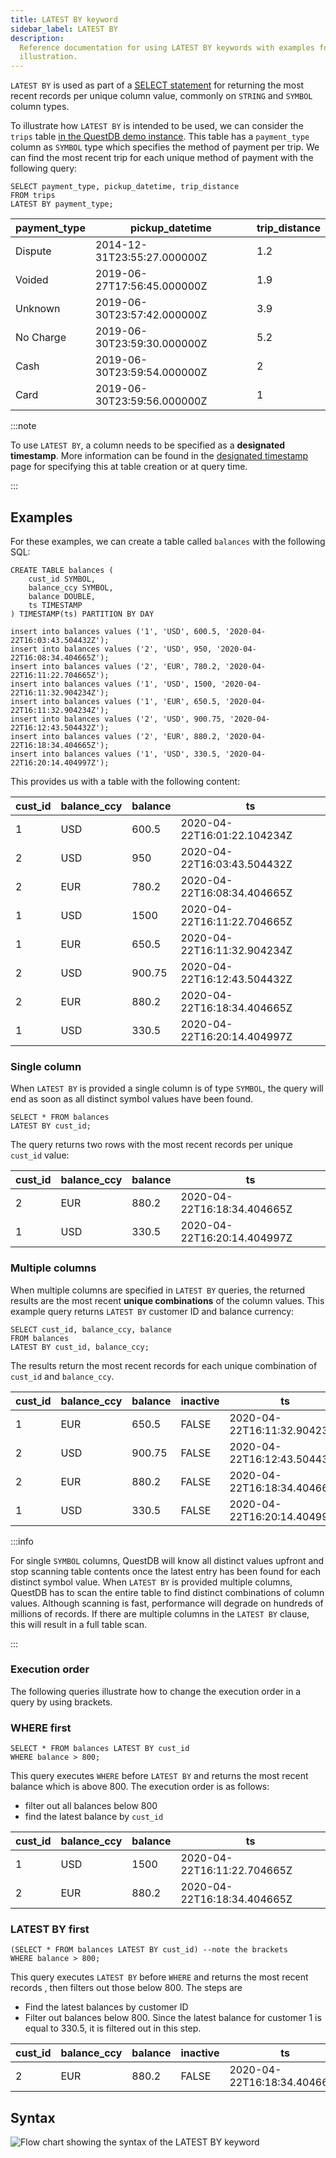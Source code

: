 ```yaml
---
title: LATEST BY keyword
sidebar_label: LATEST BY
description:
  Reference documentation for using LATEST BY keywords with examples for
  illustration.
---
```


`LATEST BY` is used as part of a [SELECT statement](/docs/reference/sql/select/)
for returning the most recent records per unique column value, commonly on
`STRING` and `SYMBOL` column types.

To illustrate how `LATEST BY` is intended to be used, we can consider the
`trips` table [in the QuestDB demo instance](https://demo.questdb.io/). This
table has a `payment_type` column as `SYMBOL` type which specifies the method of
payment per trip. We can find the most recent trip for each unique method of
payment with the following query:

```questdb-sql
SELECT payment_type, pickup_datetime, trip_distance
FROM trips
LATEST BY payment_type;
```

| payment_type | pickup_datetime             | trip_distance |
| ------------ | --------------------------- | ------------- |
| Dispute      | 2014-12-31T23:55:27.000000Z | 1.2           |
| Voided       | 2019-06-27T17:56:45.000000Z | 1.9           |
| Unknown      | 2019-06-30T23:57:42.000000Z | 3.9           |
| No Charge    | 2019-06-30T23:59:30.000000Z | 5.2           |
| Cash         | 2019-06-30T23:59:54.000000Z | 2             |
| Card         | 2019-06-30T23:59:56.000000Z | 1             |

:::note

To use `LATEST BY`, a column needs to be specified as a **designated
timestamp**. More information can be found in the
[designated timestamp](/docs/concept/designated-timestamp/) page for specifying
this at table creation or at query time.

:::

## Examples

For these examples, we can create a table called `balances` with the following
SQL:

```questdb-sql
CREATE TABLE balances (
    cust_id SYMBOL,
    balance_ccy SYMBOL,
    balance DOUBLE,
    ts TIMESTAMP
) TIMESTAMP(ts) PARTITION BY DAY

insert into balances values ('1', 'USD', 600.5, '2020-04-22T16:03:43.504432Z');
insert into balances values ('2', 'USD', 950, '2020-04-22T16:08:34.404665Z');
insert into balances values ('2', 'EUR', 780.2, '2020-04-22T16:11:22.704665Z');
insert into balances values ('1', 'USD', 1500, '2020-04-22T16:11:32.904234Z');
insert into balances values ('1', 'EUR', 650.5, '2020-04-22T16:11:32.904234Z');
insert into balances values ('2', 'USD', 900.75, '2020-04-22T16:12:43.504432Z');
insert into balances values ('2', 'EUR', 880.2, '2020-04-22T16:18:34.404665Z');
insert into balances values ('1', 'USD', 330.5, '2020-04-22T16:20:14.404997Z');
```

This provides us with a table with the following content:

| cust_id | balance_ccy | balance | ts                          |
| ------- | ----------- | ------- | --------------------------- |
| 1       | USD         | 600.5   | 2020-04-22T16:01:22.104234Z |
| 2       | USD         | 950     | 2020-04-22T16:03:43.504432Z |
| 2       | EUR         | 780.2   | 2020-04-22T16:08:34.404665Z |
| 1       | USD         | 1500    | 2020-04-22T16:11:22.704665Z |
| 1       | EUR         | 650.5   | 2020-04-22T16:11:32.904234Z |
| 2       | USD         | 900.75  | 2020-04-22T16:12:43.504432Z |
| 2       | EUR         | 880.2   | 2020-04-22T16:18:34.404665Z |
| 1       | USD         | 330.5   | 2020-04-22T16:20:14.404997Z |

### Single column

When `LATEST BY` is provided a single column is of type `SYMBOL`, the query will
end as soon as all distinct symbol values have been found.

```questdb-sql title="Latest records by customer ID"
SELECT * FROM balances
LATEST BY cust_id;
```

The query returns two rows with the most recent records per unique `cust_id`
value:

| cust_id | balance_ccy | balance | ts                          |
| ------- | ----------- | ------- | --------------------------- |
| 2       | EUR         | 880.2   | 2020-04-22T16:18:34.404665Z |
| 1       | USD         | 330.5   | 2020-04-22T16:20:14.404997Z |

### Multiple columns

When multiple columns are specified in `LATEST BY` queries, the returned results
are the most recent **unique combinations** of the column values. This example
query returns `LATEST BY` customer ID and balance currency:

```questdb-sql title="Latest balance by customer and currency"
SELECT cust_id, balance_ccy, balance
FROM balances
LATEST BY cust_id, balance_ccy;
```

The results return the most recent records for each unique combination of
`cust_id` and `balance_ccy`.

| cust_id | balance_ccy | balance | inactive | ts                          |
| ------- | ----------- | ------- | -------- | --------------------------- |
| 1       | EUR         | 650.5   | FALSE    | 2020-04-22T16:11:32.904234Z |
| 2       | USD         | 900.75  | FALSE    | 2020-04-22T16:12:43.504432Z |
| 2       | EUR         | 880.2   | FALSE    | 2020-04-22T16:18:34.404665Z |
| 1       | USD         | 330.5   | FALSE    | 2020-04-22T16:20:14.404997Z |

:::info

For single `SYMBOL` columns, QuestDB will know all distinct values upfront and
stop scanning table contents once the latest entry has been found for each
distinct symbol value. When `LATEST BY` is provided multiple columns, QuestDB
has to scan the entire table to find distinct combinations of column values.
Although scanning is fast, performance will degrade on hundreds of millions of
records. If there are multiple columns in the `LATEST BY` clause, this will
result in a full table scan.

:::

### Execution order

The following queries illustrate how to change the execution order in a query by
using brackets.

### WHERE first

```questdb-sql
SELECT * FROM balances LATEST BY cust_id
WHERE balance > 800;
```

This query executes `WHERE` before `LATEST BY` and returns the most recent
balance which is above 800. The execution order is as follows:

- filter out all balances below 800
- find the latest balance by `cust_id`

| cust_id | balance_ccy | balance | ts                          |
| ------- | ----------- | ------- | --------------------------- |
| 1       | USD         | 1500    | 2020-04-22T16:11:22.704665Z |
| 2       | EUR         | 880.2   | 2020-04-22T16:18:34.404665Z |

### LATEST BY first

```questdb-sql
(SELECT * FROM balances LATEST BY cust_id) --note the brackets
WHERE balance > 800;
```

This query executes `LATEST BY` before `WHERE` and returns the most recent
records , then filters out those below 800. The steps are

- Find the latest balances by customer ID
- Filter out balances below 800. Since the latest balance for customer 1 is
  equal to 330.5, it is filtered out in this step.

| cust_id | balance_ccy | balance | inactive | ts                          |
| ------- | ----------- | ------- | -------- | --------------------------- |
| 2       | EUR         | 880.2   | FALSE    | 2020-04-22T16:18:34.404665Z |

## Syntax

![Flow chart showing the syntax of the LATEST BY keyword](/img/docs/diagrams/latestBy.svg)

